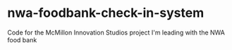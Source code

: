# nwa-foodbank-check-in-system
Code for the McMillon Innovation Studios project I'm leading with the NWA food bank
